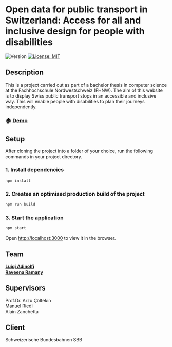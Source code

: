 # Open data for public transport in Switzerland: Access for all and inclusive design for people with disabilities

![Version](https://img.shields.io/badge/version-0.1.0-blue.svg?cacheSeconds=2592000)
[![License: MIT](https://img.shields.io/badge/License-MIT-yellow.svg)](#)

## Description
This is a project carried out as part of a bachelor thesis in computer science at the Fachhochschule Nordwestschweiz (FHNW).
The aim of this website is to display Swiss public transport stops in an accessible and inclusive way. This will enable people with disabilities to plan their journeys independently.

### 🏠 [Demo](https://accessibility-public-transport.vercel.app/)

## Setup
After cloning the project into a folder of your choice, run the following commands in your project directory.

### 1. Install dependencies

```sh
npm install
```

### 2. Creates an optimised production build of the project

```sh
npm run build
```

### 3. Start the application

```sh
npm start
```

Open [http://localhost:3000](http://localhost:3000) to view it in the browser.


## Team

**[Luigi Adinolfi](https://gitlab.fhnw.ch/luigi.adinolfi)**<br>
**[Raveena Ramany](https://gitlab.fhnw.ch/raveena.ramany)**


## Supervisors
Prof.Dr. Arzu Çöltekin<br>
Manuel Riedi<br>
Alain Zanchetta

## Client
Schweizerische Bundesbahnen SBB

